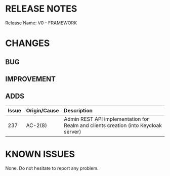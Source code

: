 # RELEASE NOTES

Release Name: V0 - FRAMEWORK

# CHANGES
## BUG

## IMPROVEMENT

## ADDS
| Issue | Origin/Cause     | Description                                                                                                                                    |
|:------|:-----------------|:-----------------------------------------------------------------------------------------------------------------------------------------------|
| 237   | AC-2(8)          | Admin REST API implementation for Realm and clients creation (into Keycloak server)                                                            |

# KNOWN ISSUES
None. Do not hesitate to report any problem.
